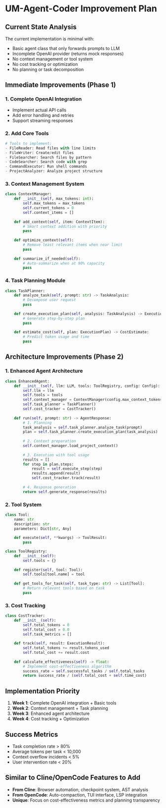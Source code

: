 # UM-Agent-Coder Improvement Plan

## Current State Analysis

The current implementation is minimal with:
- Basic agent class that only forwards prompts to LLM
- Incomplete OpenAI provider (returns mock responses)
- No context management or tool system
- No cost tracking or optimization
- No planning or task decomposition

## Immediate Improvements (Phase 1)

### 1. Complete OpenAI Integration
- Implement actual API calls
- Add error handling and retries
- Support streaming responses

### 2. Add Core Tools
```python
# Tools to implement:
- FileReader: Read files with line limits
- FileWriter: Create/edit files
- FileSearcher: Search files by pattern
- CodeSearcher: Search code with grep
- CommandExecutor: Run shell commands
- ProjectAnalyzer: Analyze project structure
```

### 3. Context Management System
```python
class ContextManager:
    def __init__(self, max_tokens: int):
        self.max_tokens = max_tokens
        self.current_tokens = 0
        self.context_items = []
    
    def add_context(self, item: ContextItem):
        # Smart context addition with priority
        pass
    
    def optimize_context(self):
        # Remove least relevant items when near limit
        pass
    
    def summarize_if_needed(self):
        # Auto-summarize when at 90% capacity
        pass
```

### 4. Task Planning Module
```python
class TaskPlanner:
    def analyze_task(self, prompt: str) -> TaskAnalysis:
        # Decompose user request
        pass
    
    def create_execution_plan(self, analysis: TaskAnalysis) -> ExecutionPlan:
        # Generate step-by-step plan
        pass
    
    def estimate_cost(self, plan: ExecutionPlan) -> CostEstimate:
        # Predict token usage and time
        pass
```

## Architecture Improvements (Phase 2)

### 1. Enhanced Agent Architecture
```python
class EnhancedAgent:
    def __init__(self, llm: LLM, tools: ToolRegistry, config: Config):
        self.llm = llm
        self.tools = tools
        self.context_manager = ContextManager(config.max_context_tokens)
        self.task_planner = TaskPlanner()
        self.cost_tracker = CostTracker()
        
    def run(self, prompt: str) -> AgentResponse:
        # 1. Planning
        task_analysis = self.task_planner.analyze_task(prompt)
        plan = self.task_planner.create_execution_plan(task_analysis)
        
        # 2. Context preparation
        self.context_manager.load_project_context()
        
        # 3. Execution with tool usage
        results = []
        for step in plan.steps:
            result = self.execute_step(step)
            results.append(result)
            self.cost_tracker.track(result)
            
        # 4. Response generation
        return self.generate_response(results)
```

### 2. Tool System
```python
class Tool:
    name: str
    description: str
    parameters: Dict[str, Any]
    
    def execute(self, **kwargs) -> ToolResult:
        pass

class ToolRegistry:
    def __init__(self):
        self.tools = {}
        
    def register(self, tool: Tool):
        self.tools[tool.name] = tool
        
    def get_tools_for_task(self, task_type: str) -> List[Tool]:
        # Return relevant tools based on task
        pass
```

### 3. Cost Tracking
```python
class CostTracker:
    def __init__(self):
        self.total_tokens = 0
        self.total_cost = 0.0
        self.task_metrics = []
        
    def track(self, result: ExecutionResult):
        self.total_tokens += result.tokens_used
        self.total_cost += result.cost
        
    def calculate_effectiveness(self) -> float:
        # Implement cost-effectiveness algorithm
        success_rate = self.successful_tasks / self.total_tasks
        return success_rate / (self.total_cost + self.time_cost)
```

## Implementation Priority

1. **Week 1**: Complete OpenAI integration + Basic tools
2. **Week 2**: Context management + Task planning
3. **Week 3**: Enhanced agent architecture
4. **Week 4**: Cost tracking + Optimization

## Success Metrics

- Task completion rate > 80%
- Average tokens per task < 10,000
- Context overflow incidents < 5%
- User intervention rate < 20%

## Similar to Cline/OpenCode Features to Add

- **From Cline**: Browser automation, checkpoint system, AST analysis
- **From OpenCode**: Auto-compaction, TUI interface, LSP integration
- **Unique**: Focus on cost-effectiveness metrics and planning transparency